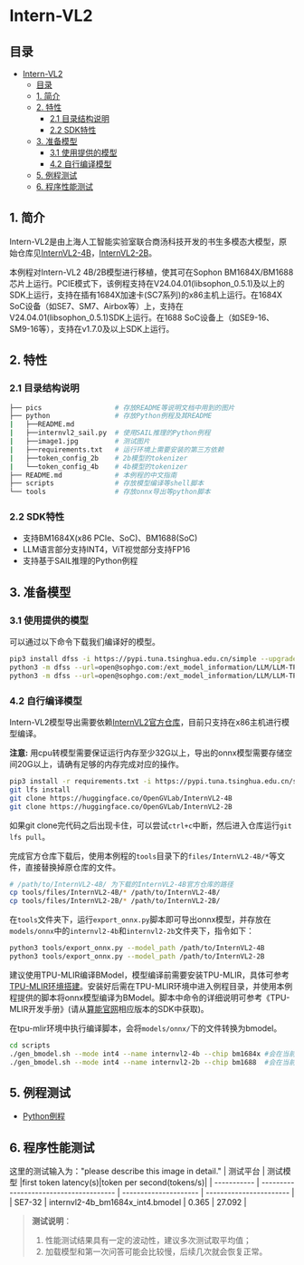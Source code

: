 # Intern-VL2

## 目录
- [Intern-VL2](#intern-vl2)
  - [目录](#目录)
  - [1. 简介](#1-简介)
  - [2. 特性](#2-特性)
    - [2.1 目录结构说明](#21-目录结构说明)
    - [2.2 SDK特性](#22-sdk特性)
  - [3. 准备模型](#3-准备模型)
    - [3.1 使用提供的模型](#31-使用提供的模型)
    - [4.2 自行编译模型](#42-自行编译模型)
  - [5. 例程测试](#5-例程测试)
  - [6. 程序性能测试](#6-程序性能测试)

## 1. 简介
Intern-VL2是由上海人工智能实验室联合商汤科技开发的书生多模态大模型，原始仓库见[InternVL2-4B](https://huggingface.co/OpenGVLab/InternVL2-4B)，[InternVL2-2B](https://huggingface.co/OpenGVLab/InternVL2-2B)。

本例程对Intern-VL2 4B/2B模型进行移植，使其可在Sophon BM1684X/BM1688芯片上运行。PCIE模式下，该例程支持在V24.04.01(libsophon_0.5.1)及以上的SDK上运行，支持在插有1684X加速卡(SC7系列)的x86主机上运行。在1684X SoC设备（如SE7、SM7、Airbox等）上，支持在V24.04.01(libsophon_0.5.1)SDK上运行。在1688 SoC设备上（如SE9-16、SM9-16等），支持在v1.7.0及以上SDK上运行。

## 2. 特性

### 2.1 目录结构说明

```bash
├── pics                  # 存放README等说明文档中用到的图片
├── python                # 存放Python例程及其README
|   ├──README.md 
|   ├──internvl2_sail.py  # 使用SAIL推理的Python例程
|   ├──image1.jpg         # 测试图片
|   ├──requirements.txt   # 运行环境上需要安装的第三方依赖
|   ├──token_config_2b    # 2b模型的tokenizer
|   └──token_config_4b    # 4b模型的tokenizer
├── README.md             # 本例程的中文指南
├── scripts               # 存放模型编译等shell脚本
└── tools                 # 存放onnx导出等python脚本
```

### 2.2 SDK特性

* 支持BM1684X(x86 PCIe、SoC)、BM1688(SoC)
* LLM语言部分支持INT4，ViT视觉部分支持FP16
* 支持基于SAIL推理的Python例程
  
## 3. 准备模型

### 3.1 使用提供的模型

可以通过以下命令下载我们编译好的模型。

```bash
pip3 install dfss -i https://pypi.tuna.tsinghua.edu.cn/simple --upgrade
python3 -m dfss --url=open@sophgo.com:/ext_model_information/LLM/LLM-TPU/internvl2-4b_bm1684x_int4.bmodel #1684x 4b
python3 -m dfss --url=open@sophgo.com:/ext_model_information/LLM/LLM-TPU_Lite/internvl2-2b_bm1688_int4_2core.bmodel #1688 2b
```

### 4.2 自行编译模型

Intern-VL2模型导出需要依赖[InternVL2官方仓库](https://huggingface.co/OpenGVLab/InternVL2-4B)，目前只支持在x86主机进行模型编译。  

**注意:** 用cpu转模型需要保证运行内存至少32G以上，导出的onnx模型需要存储空间20G以上，请确有足够的内存完成对应的操作。  

```bash
pip3 install -r requirements.txt -i https://pypi.tuna.tsinghua.edu.cn/simple
git lfs install
git clone https://huggingface.co/OpenGVLab/InternVL2-4B
git clone https://huggingface.co/OpenGVLab/InternVL2-2B
```

如果git clone完代码之后出现卡住，可以尝试`ctrl+c`中断，然后进入仓库运行`git lfs pull`。  

完成官方仓库下载后，使用本例程的`tools`目录下的`files/InternVL2-4B/*`等文件，直接替换掉原仓库的文件。

```bash
# /path/to/InternVL2-4B/ 为下载的InternVL2-4B官方仓库的路径
cp tools/files/InternVL2-4B/* /path/to/InternVL2-4B/
cp tools/files/InternVL2-2B/* /path/to/InternVL2-2B/
```

在`tools`文件夹下，运行`export_onnx.py`脚本即可导出onnx模型，并存放在`models/onnx`中的`internvl2-4b`和`internvl2-2b`文件夹下，指令如下：

```bash
python3 tools/export_onnx.py --model_path /path/to/InternVL2-4B
python3 tools/export_onnx.py --model_path /path/to/InternVL2-2B
```

建议使用TPU-MLIR编译BModel，模型编译前需要安装TPU-MLIR，具体可参考[TPU-MLIR环境搭建](../../docs/Environment_Install_Guide.md#1-tpu-mlir环境搭建)。安装好后需在TPU-MLIR环境中进入例程目录，并使用本例程提供的脚本将onnx模型编译为BModel。脚本中命令的详细说明可参考《TPU-MLIR开发手册》(请从[算能官网](https://developer.sophgo.com/site/index.html?categoryActive=material)相应版本的SDK中获取)。

在tpu-mlir环境中执行编译脚本，会将`models/onnx/`下的文件转换为bmodel。

```bash
cd scripts
./gen_bmodel.sh --mode int4 --name internvl2-4b --chip bm1684x #会在当前目录下生成internvl2-4b_bm1684x_int4_1core.bmodel
./gen_bmodel.sh --mode int4 --name internvl2-2b --chip bm1688  #会在当前目录下生成internvl2-2b_bm1688_int4_2core.bmodel
```

## 5. 例程测试

- [Python例程](./python/README.md)

## 6. 程序性能测试

这里的测试输入为："please describe this image in detail."
|    测试平台   |               测试模型                   |first token latency(s)|token per second(tokens/s)| 
| -----------  | -------------------------------------- | --------------------- | ----------------------- | 
|    SE7-32    | internvl2-4b_bm1684x_int4.bmodel       |   0.365               |       27.092            | 
 
> **测试说明**：  
> 1. 性能测试结果具有一定的波动性，建议多次测试取平均值；
> 2. 加载模型和第一次问答可能会比较慢，后续几次就会恢复正常。